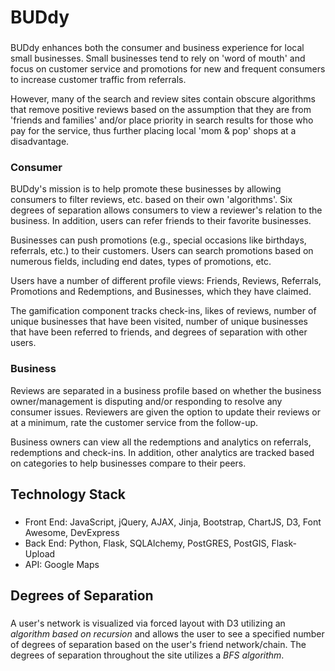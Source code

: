 # BUDdy
###

BUDdy enhances both the consumer and business experience for local small businesses. Small businesses tend to rely on 'word of mouth' and focus on customer service and promotions for new and frequent consumers to increase customer traffic from referrals.

However, many of the search and review sites contain obscure algorithms that remove positive reviews based on the assumption that they are from 'friends and families' and/or place priority in search results for those who pay for the service, thus further placing local 'mom & pop' shops at a disadvantage.

### Consumer

BUDdy's mission is to help promote these businesses by allowing consumers to filter reviews, etc. based on their own 'algorithms'. Six degrees of separation allows consumers to view a reviewer's relation to the business. In addition, users can refer friends to their favorite businesses.

Businesses can push promotions (e.g., special occasions like birthdays, referrals, etc.) to their customers. Users can search promotions based on numerous fields, including end dates, types of promotions, etc.

Users have a number of different profile views: Friends, Reviews, Referrals, Promotions and Redemptions, and Businesses, which they have claimed.

The gamification component tracks check-ins, likes of reviews, number of unique businesses that have been visited, number of unique businesses that have been referred to friends, and degrees of separation with other users.

### Business

Reviews are separated in a business profile based on whether the business owner/management is disputing and/or responding to resolve any consumer issues. Reviewers are given the option to update their reviews or at a minimum, rate the customer service from the follow-up.

Business owners can view all the redemptions and analytics on referrals, redemptions and check-ins. In addition, other analytics are tracked based on categories to help businesses compare to their peers.


## Technology Stack
###
* Front End: JavaScript, jQuery, AJAX, Jinja, Bootstrap, ChartJS, D3, Font Awesome, DevExpress
* Back End: Python, Flask, SQLAlchemy, PostGRES, PostGIS, Flask-Upload
* API: Google Maps

## Degrees of Separation
###
A user's network is visualized via forced layout with D3 utilizing an *algorithm based on recursion* and allows the user to see a specified number of degrees of separation based on the user's friend network/chain. The degrees of separation throughout the site utilizes a *BFS algorithm*.
